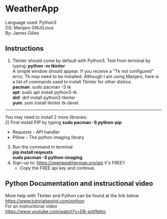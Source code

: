 # WeatherApp
Language used: Python3\
OS: Manjaro GNU/Linux\
By: James Gilles
## Instructions
1) Tkinter should come by default with Python3.
Test from terminal by typing: **python -m tkinter**\
A simple window should appear. If you receive a "Tk not configured" error, Tk may need to be installed.
Although I am using Manjaro, here is a list of commands used to install Tkinter for other distros.\
**pacman**: sudo pacman -S tk\
**apt**: sudo apt install python3-tk\
**dnf**: dnf install python3-tkinter\
**yum**: yum install tkinter tk-devel

---
You may need to install 2 more libraries: \
2) First install PIP by typing **sudo pacman -S python-pip**
* Requests - API handler
* Pillow - The python imaging library
3) Run the command in terminal\
**pip install reqeusts**\
**sudo pacman -S python-imaging**
4) Sign-up to: https://openweathermap.org/api it's FREE!!
	* Copy the FREE api key and continue.

## Python Documentation and instructional video
More help with Tkinter and Python can be found at the link below\
https://www.tutorialspoint.com/python \
For an instructional video\
https://www.youtube.com/watch?v=D8-snVfekto
